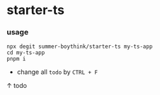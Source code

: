 # starter-ts

### usage

```
npx degit summer-boythink/starter-ts my-ts-app
cd my-ts-app
pnpm i
```

- change all `todo` by `CTRL + F`

↑ todo